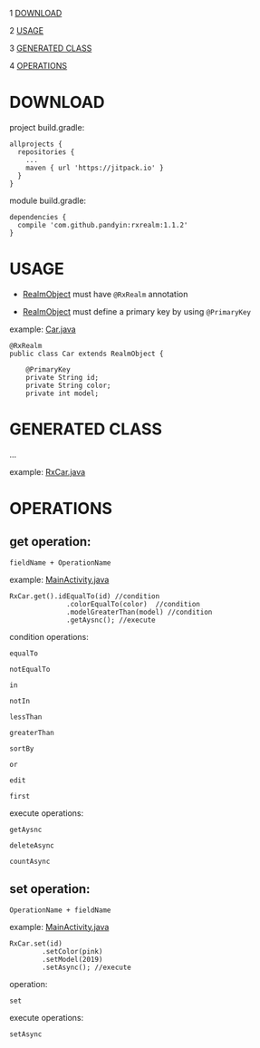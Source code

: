 1 [DOWNLOAD](https://github.com/pandyin/rxrealm#download)

2 [USAGE](https://github.com/pandyin/rxrealm#usage)

3 [GENERATED CLASS](https://github.com/pandyin/rxrealm#generated-class)

4 [OPERATIONS](https://github.com/pandyin/rxrealm#operations)



DOWNLOAD
========

project build.gradle:
```
allprojects {
  repositories {
    ...
    maven { url 'https://jitpack.io' }
  }
}
```

module build.gradle:
```
dependencies {
  compile 'com.github.pandyin:rxrealm:1.1.2'
}
```



USAGE
========

- [RealmObject](https://realm.io/docs/java/4.3.3/api/io/realm/RealmObject.html) must have ```@RxRealm``` annotation

- [RealmObject](https://realm.io/docs/java/4.3.3/api/io/realm/RealmObject.html) must define a primary key by using ```@PrimaryKey```

example: [Car.java](https://github.com/pandyin/rxrealm/blob/master/example/src/main/java/com/intathep/android/rxrealm/model/Car.java)

```
@RxRealm
public class Car extends RealmObject {

    @PrimaryKey
    private String id;
    private String color;
    private int model;
```



GENERATED CLASS
========

...

example: [RxCar.java](https://github.com/pandyin/rxrealm/blob/master/example/build/generated/source/apt/debug/com/intathep/rxrealm/realm/RxCar.java)



OPERATIONS
========

get operation:
--------

```fieldName + OperationName```

example: [MainActivity.java](https://github.com/pandyin/rxrealm/blob/master/example/src/main/java/com/intathep/android/rxrealm/MainActivity.java)

```
RxCar.get().idEqualTo(id) //condition
              .colorEqualTo(color)  //condition
              .modelGreaterThan(model) //condition
              .getAysnc(); //execute
```

condition operations:

```equalTo```

```notEqualTo```

```in```

```notIn```

```lessThan```

```greaterThan```

```sortBy```

```or```

```edit```

```first```

execute operations:

```getAysnc```

```deleteAsync```

```countAsync```

set operation:
--------

```OperationName + fieldName```

example: [MainActivity.java](https://github.com/pandyin/rxrealm/blob/master/example/src/main/java/com/intathep/android/rxrealm/MainActivity.java)

```
RxCar.set(id)
        .setColor(pink)
        .setModel(2019)
        .setAsync(); //execute
```

operation:

```set```

execute operations:

```setAsync```
